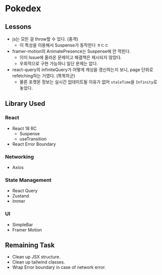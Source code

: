 # Pokedex

## Lessons

- js는 모든 걸 throw할 수 있다. (충격)
  - 이 특성을 이용해서 Suspense가 동작한다 ㅎㄷㄷ
- framer-motion의 AnimatePresence는 Suspense에 안 먹힌다.
  - 이미 Issue에 올라온 문제이고 해결책은 제시되지 않았다.
  - 우회적으로 구현 가능하니 일단 문제는 없다.
- react-query의 infiniteQuery가 어떻게 캐싱을 갱신하는지 보니, page 단위로 refetching하는 거였다. (똑똑하군)
  - 물론 포켓몬 정보는 실시간 업데이트될 이유가 없어 `staleTime`을 `Infinity`로 놓았다.

## Library Used

### React

- React 18 RC
  - Suspense
  - useTransition
- React Error Boundary

### Networking

- Axios

### State Management

- React Query
- Zustand
- Immer

### UI

- SimpleBar
- Framer Motion

## Remaining Task

- Clean up JSX structure.
- Clean up tailwind classes.
- Wrap Error boundary in case of network error.

